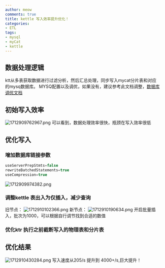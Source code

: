 ```yaml
---
author: meow
comments: true
title: kettle 写入效率提升优化！
categories:
- ETL
tags:
- mysql
- myCat
- kettle
---
```


## 数据处理逻辑
  ktt从多表获取数据进行过滤分析，然后汇总处理，同步写入mycat分片表和对应的mysq数据库。
  MYSQ配置以及调优，如果没有，建议参考此文档调整，[数据库调优文档](https://ariesoxo.github.io/%E5%90%8E%E7%AB%AF/%E6%95%B0%E6%8D%AE%E5%BA%93/2023/09/08/mysql%E9%85%8D%E7%BD%AE%E8%B0%83%E4%BC%98.html)

## 初始写入效率
![1712909762967.png](https://img2.imgtp.com/2024/04/12/l44bWhe5.png)
可以看到，数据处理效率很快，瓶颈在写入效率很低

## 优化写入
### 增加数据库链接参数

```sql
useServerPrepStmts=false
rewriteBatchedStatements=true
useCompression=true

```
![1712909974382.png](https://img2.imgtp.com/2024/04/12/wmmHo63t.png)

### 调整kettle 表出入为仅插入，减少查询
旧节点：
![1712910102366.png](https://img2.imgtp.com/2024/04/12/PTbK6Kx0.png)
新节点：
![1712910190634.png](https://img2.imgtp.com/2024/04/12/207WYrYU.png)
开启批量插入，批次为1000，可以根据自行调节找到合适的数值
### 优化ktr 执行之前截断写入的物理表和分片表

## 优化结果
![1712910430284.png](https://img2.imgtp.com/2024/04/12/K7YNchH4.png)
写入速度从205/s 提升到 4000+/s,巨大提升！

